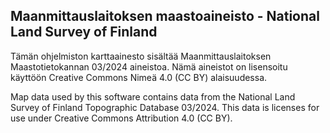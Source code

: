 ## Maanmittauslaitoksen maastoaineisto - National Land Survey of Finland

Tämän ohjelmiston karttaainesto sisältää Maanmittauslaitoksen Maastotietokannan 03/2024 aineistoa.
Nämä aineistot on lisensoitu käyttöön Creative Commons Nimeä 4.0 (CC BY) alaisuudessa.

Map data used by this software contains data from the National Land Survey of Finland Topographic Database 03/2024.
This data is licenses for use under Creative Commons Attribution 4.0 (CC BY).
